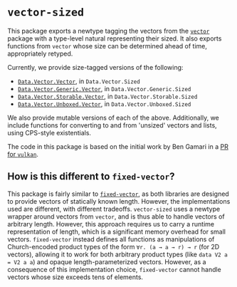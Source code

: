 # ``vector-sized``

This package exports a newtype tagging the vectors from the [``vector``][1]
package with a type-level natural representing their sized. It also exports
functions from ``vector`` whose size can be determined ahead of time,
appropriately retyped.

Currently, we provide size-tagged versions of the following:

* [``Data.Vector.Vector``][2], in ``Data.Vector.Sized``
* [``Data.Vector.Generic.Vector``][5], in ``Data.Vector.Generic.Sized``
* [``Data.Vector.Storable.Vector``][3], in ``Data.Vector.Storable.Sized``
* [``Data.Vector.Unboxed.Vector``][4], in ``Data.Vector.Unboxed.Sized``

We also provide mutable versions of each of the above. Additionally, we include
functions for converting to and from 'unsized' vectors and lists, using
CPS-style existentials.

The code in this package is based on the initial work by Ben Gamari in a [PR for
``vulkan``][7].

## How is this different to ``fixed-vector``?

This package is fairly similar to [``fixed-vector``][6], as both libraries are
designed to provide vectors of statically known length. However, the
implementations used are different, with different tradeoffs. ``vector-sized``
uses a newtype wrapper around vectors from ``vector``, and is thus able to
handle vectors of arbitrary length. However, this approach requires us to carry
a runtime representation of length, which is a significant memory overhead for
small vectors. ``fixed-vector`` instead defines all functions as manipulations
of Church-encoded product types of the form ``∀r. (a → a → r) → r`` (for 2D
vectors), allowing it to work for both arbitrary product types (like ``data V2 a
= V2 a a``) and opaque length-parameterized vectors. However, as a consequence
of this implementation choice, ``fixed-vector`` cannot handle vectors whose size
exceeds tens of elements.

[1]: https://hackage.haskell.org/package/vector
[2]: https://hackage.haskell.org/package/vector-0.12.0.1/docs/Data-Vector.html#t:Vector
[3]: https://hackage.haskell.org/package/vector-0.12.0.1/docs/Data-Vector-Storable.html#t:Vector
[4]: https://hackage.haskell.org/package/vector-0.12.0.1/docs/Data-Vector-Unboxed.html#t:Vector
[5]: https://hackage.haskell.org/package/vector-0.12.0.1/docs/Data-Vector-Generic.html#t:Vector  
[6]: https://hackage.haskell.org/package/fixed-vector
[7]: https://github.com/expipiplus1/vulkan/pull/1
